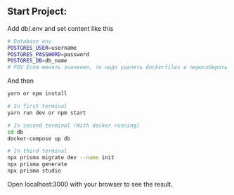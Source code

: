 ## Start Project:

Add db/.env and set content like this
```bash
# Database env
POSTGRES_USER=username
POSTGRES_PASSWORD=password
POSTGRES_DB=db_name
# POV Если менять значения, то надо удалять dockerfiles и пересобирать контейнер
```
And then
```bash
yarn or npm install

# In first terminal 
yarn run dev or npm start

# In second terminal (With docker running)
cd db
docker-compose up db

# In third terminal
npx prisma migrate dev --name init
npx prisma generate
npx prisma studio 
```

Open localhost:3000 with your browser to see the result.
